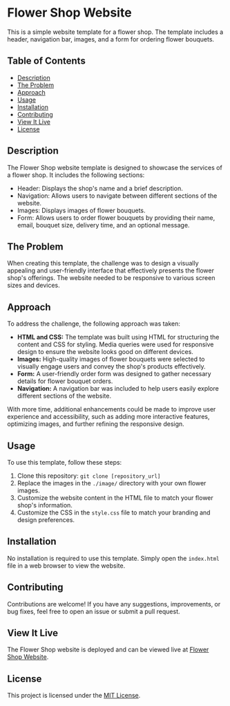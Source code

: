# Flower Shop Website

This is a simple website template for a flower shop. The template includes a header, navigation bar, images, and a form for ordering flower bouquets.

## Table of Contents

- [Description](#description)
- [The Problem](#the-problem)
- [Approach](#approach)
- [Usage](#usage)
- [Installation](#installation)
- [Contributing](#contributing)
- [View It Live](#view-it-live)
- [License](#license)

## Description

The Flower Shop website template is designed to showcase the services of a flower shop. It includes the following sections:

- Header: Displays the shop's name and a brief description.
- Navigation: Allows users to navigate between different sections of the website.
- Images: Displays images of flower bouquets.
- Form: Allows users to order flower bouquets by providing their name, email, bouquet size, delivery time, and an optional message.

## The Problem

When creating this template, the challenge was to design a visually appealing and user-friendly interface that effectively presents the flower shop's offerings. The website needed to be responsive to various screen sizes and devices.

## Approach

To address the challenge, the following approach was taken:

- **HTML and CSS:** The template was built using HTML for structuring the content and CSS for styling. Media queries were used for responsive design to ensure the website looks good on different devices.
- **Images:** High-quality images of flower bouquets were selected to visually engage users and convey the shop's products effectively.
- **Form:** A user-friendly order form was designed to gather necessary details for flower bouquet orders.
- **Navigation:** A navigation bar was included to help users easily explore different sections of the website.

With more time, additional enhancements could be made to improve user experience and accessibility, such as adding more interactive features, optimizing images, and further refining the responsive design.

## Usage

To use this template, follow these steps:

1. Clone this repository: `git clone [repository_url]`
2. Replace the images in the `./image/` directory with your own flower images.
3. Customize the website content in the HTML file to match your flower shop's information.
4. Customize the CSS in the `style.css` file to match your branding and design preferences.

## Installation

No installation is required to use this template. Simply open the `index.html` file in a web browser to view the website.

## Contributing

Contributions are welcome! If you have any suggestions, improvements, or bug fixes, feel free to open an issue or submit a pull request.

## View It Live

The Flower Shop website is deployed and can be viewed live at [Flower Shop Website](https://stenlisuryadinata.github.io/project-business-site/project-business-site-master/code/index.html).

## License

This project is licensed under the [MIT License](LICENSE).
